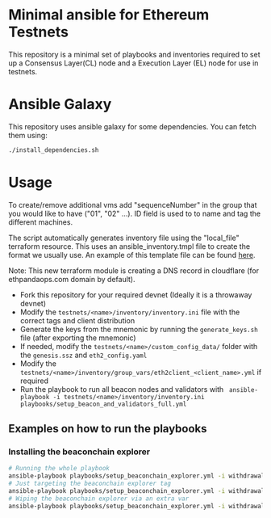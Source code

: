 # Minimal ansible for Ethereum Testnets

This repository is a minimal set of playbooks and inventories required to set up a Consensus Layer(CL) node and a Execution
Layer (EL) node for use in testnets.

# Ansible Galaxy

This repository uses ansible galaxy for some dependencies. You can fetch them using:

```sh
./install_dependencies.sh
```

# Usage
To create/remove additional vms add "sequenceNumber" in the group that you would like to have ("01", "02" ...). ID field is used to to name and tag the different machines. 

The script automatically generates inventory file using the "local_file" terraform resource. This uses an ansible_inventory.tmpl file to create the format we usually use. An example of this template file can be found [here](terraform/withdrawals-devnet-2/ansible_inventory.tmpl).

Note: This new terraform module is creating a DNS record in cloudflare (for ethpandaops.com domain by default). 

- Fork this repository for your required devnet (Ideally it is a throwaway devnet)
- Modify the `testnets/<name>/inventory/inventory.ini` file with the correct tags and client distribution
- Generate the keys from the mnemonic by running the `generate_keys.sh` file (after exporting the mnemonic)
- If needed, modify the `testnets/<name>/custom_config_data/` folder with the `genesis.ssz` and `eth2_config.yaml`
- Modify the `testnets/<name>/inventory/group_vars/eth2client_<client_name>.yml` if required
- Run the playbook to run all beacon nodes and validators with ` ansible-playbook -i testnets/<name>/inventory/inventory.ini playbooks/setup_beacon_and_validators_full.yml`


## Examples on how to run the playbooks

### Installing the beaconchain explorer

```sh
# Running the whole playbook
ansible-playbook playbooks/setup_beaconchain_explorer.yml -i withdrawal-devnet-2/inventory/inventory.ini
# Just targeting the beaconchain explorer tag
ansible-playbook playbooks/setup_beaconchain_explorer.yml -i withdrawal-devnet-2/inventory/inventory.ini -t beaconchain_explorer_aio
# Wiping the beaconchain explorer via an extra var
ansible-playbook playbooks/setup_beaconchain_explorer.yml -i withdrawal-devnet-2/inventory/inventory.ini -t beaconchain_explorer_aio -e "beaconchain_explorer_aio_cleanup_all=true"
```


